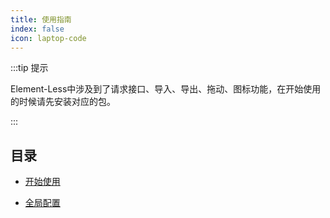```yaml
---
title: 使用指南
index: false
icon: laptop-code
---
```


:::tip 提示

Element-Less中涉及到了请求接口、导入、导出、拖动、图标功能，在开始使用的时候请先安装对应的包。

:::


## 目录

- [开始使用](start.md)

- [全局配置](config.md)


